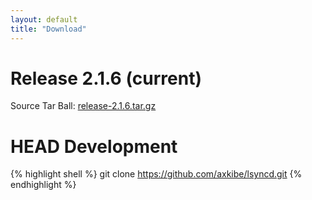 ```yaml
---
layout: default
title: "Download"
---
```

Release 2.1.6 (current)
=======================
Source Tar Ball: [release-2.1.6.tar.gz](https://github.com/axkibe/lsyncd/archive/release-2.1.6.tar.gz)

HEAD Development
================
{% highlight shell %}
git clone https://github.com/axkibe/lsyncd.git
{% endhighlight %}
